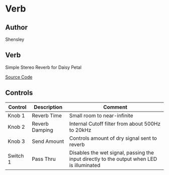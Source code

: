 # Verb

## Author

Shensley

## Verb

Simple Stereo Reverb for Daisy Petal

[Source Code](https://github.com/electro-smith/DaisyExamples/tree/master/petal/Verb)

## Controls

| Control | Description | Comment |
| --- | --- | --- |
| Knob 1 | Reverb Time | Small room to near-infinite |
| Knob 2 | Reverb Damping | Internal Cutoff filter from about 500Hz to 20kHz |
| Knob 3 | Send Amount | Controls amount of dry signal sent to reverb |
| Switch 1 | Pass Thru | Disables the wet signal, passing the input directly to the output when LED is illuminated |


